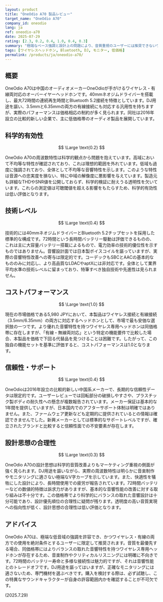 ```yaml
---
layout: product
title: "OneOdio A70 製品レビュー"
target_name: "OneOdio A70"
company_id: oneodio
lang: ja
ref: oneodio-a70
date: 2025-07-29
rating: [2.3, 0.2, 0.4, 1.0, 0.4, 0.3]
summary: "極端なベース強調と設計上の問題により、音質重視のユーザーには推奨できないワイヤレスヘッドホン"
tags: [ワイヤレスヘッドホン, Bluetooth, DJ, モニター, 低価格]
permalink: /products/ja/oneodio-a70/
---
```


## 概要

OneOdio A70は中国のオーディオメーカーOneOdioが手がけるワイヤレス・有線両対応のオーバーイヤーヘッドホンです。40mmネオジムドライバーを搭載し、最大72時間の連続再生時間とBluetooth 5.2接続を特徴としています。DJ用途を謳い、3.5mmと6.35mmの両方の有線接続にも対応する汎用性を持ちますが、実際のパフォーマンスは価格相応の制約が多く見られます。同社は2016年設立の比較的新しい企業で、主に低価格帯のオーディオ製品を展開しています。

## 科学的有効性

$$ \Large \text{0.2} $$

OneOdio A70の周波数特性は科学的観点から問題を抱えています。高域において不均等な特性が確認されており、これは理想的範囲を外れています。低域も過度に強調されており、全体として不均等な音響特性を示します。このような特性は音源への忠実度を損ない、特に中域の解像度に悪影響を与えています。製造元も詳細なTHDやSNR値を公開しておらず、科学的検証に耐えうる透明性を欠いています。これらの測定値は可聴閾値を超える影響をもたらすため、科学的有効性は低い評価となります。

## 技術レベル

$$ \Large \text{0.4} $$

技術的には40mmネオジムドライバーとBluetooth 5.2チップセットを採用した標準的な構成です。72時間という長時間バッテリー駆動は評価できるものの、これは主に大容量バッテリー搭載によるもので、電力効率の技術的優位性を示すものではありません。音響設計面では日本製ボイスコイルを謳っていますが、実際の音響特性改善への寄与は限定的です。コーデックもSBCとAACの基本的なもののみに対応し、より高品質なLDACやaptXには非対応です。全体として業界平均水準の技術レベルに留まっており、特筆すべき独自技術や先進性は見られません。

## コストパフォーマンス

$$ \Large \text{1.0} $$

現在の市場価格である5,980 JPYにおいて、本製品はワイヤレス接続と有線接続（3.5mm/6.35mm）の両方に対応するヘッドホンとして、市場で最も安価な選択肢の一つです。より優れた音響特性を持つワイヤレス専用ヘッドホンは同価格帯に存在しますが、「有線・無線両対応」という特定の機能要件で比較した場合、本製品を価格で下回る代替品を見つけることは困難です。したがって、この独自の機能セットを基準に評価すると、コストパフォーマンスは1.0となります。

## 信頼性・サポート

$$ \Large \text{0.4} $$

OneOdioは2016年設立の比較的新しい中国系メーカーで、長期的な信頼性データは限定的です。ユーザーレビューでは回転部分の破損しやすさや、プラスチック製ボディの耐久性への懸念が複数報告されています。メーカー保証は基本的な1年間を提供していますが、日本国内でのアフターサポート体制は明確ではありません。また、ファームウェア更新なども定期的に提供されているとの情報は確認できませんでした。新興メーカーとしては標準的なサポートレベルですが、確立されたブランドと比較すると信頼性面での不安要素が存在します。

## 設計思想の合理性

$$ \Large \text{0.3} $$

OneOdio A70の設計思想は科学的音質改善よりもマーケティング重視の側面が強く見られます。DJ用途を謳いながら、実際の周波数特性は明らかに音楽制作やモニタリングに適さない極端なV字カーブを示しています。また、快適性を犠牲にした設計により、長時間使用での疲労が報告されています。72時間バッテリーなどの数値的特徴は訴求力がありますが、基本的な音響性能の改善に対する取り組みは不十分です。この価格帯でより科学的にバランスの取れた音響設計は十分可能であり、設計優先順位の合理性に疑問が残ります。透明度の高い音質実現への指向性が低く、設計思想の合理性は低い評価となります。

## アドバイス

OneOdio A70は、極端な低音域の強調を許容でき、かつワイヤレス・有線の両方での使用を絶対条件とするユーザーに限定して推奨されます。音質を最優先する場合、同価格帯にはよりバランスの取れた音響特性を持つワイヤレス専用ヘッドホンが存在するため、音楽制作やクリティカルリスニングには明確に不向きです。72時間のバッテリー寿命と多様な接続性は魅力的ですが、それは音響性能とのトレードオフです。DJ用途を謳ってはいますが、正確なモニタリングには適さないため、専門機材を選ぶべきです。購入を検討する際は、必ず試聴し、この特異なサウンドキャラクターが自身の許容範囲内かを確認することが不可欠です。

(2025.7.29)
